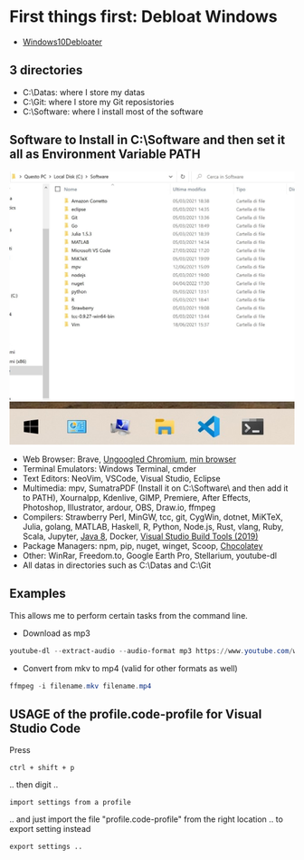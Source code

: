 # First things first: Debloat Windows

- [Windows10Debloater](https://github.com/Sycnex/Windows10Debloater)

## 3 directories

- C:\Datas: where I store my datas
- C:\Git: where I store my Git reposistories
- C:\Software: where I install most of the software

## Software to Install in C:\Software and then set it all as Environment Variable PATH

![Software Installed](./assets/SoftwareInstalled.jpg)
![Bar](./assets/Bar.jpg)

- Web Browser: Brave, [Ungoogled Chromium](https://github.com/Eloston/ungoogled-chromium), [min browser](https://minbrowser.org/)
- Terminal Emulators: Windows Terminal, cmder
- Text Editors: NeoVim, VSCode, Visual Studio, Eclipse
- Multimedia: mpv, SumatraPDF (Install it on C:\Software\ and then add it to PATH), Xournalpp, Kdenlive, GIMP, Premiere, After Effects, Photoshop, Illustrator, ardour, OBS, Draw.io, ffmpeg
- Compilers: Strawberry Perl, MinGW, tcc, git, CygWin, dotnet, MiKTeX, Julia, golang, MATLAB, Haskell, R, Python, Node.js, Rust, vlang, Ruby, Scala, Jupyter, [Java 8](https://docs.aws.amazon.com/corretto/latest/corretto-11-ug/downloads-list.html), Docker, [Visual Studio Build Tools (2019)](https://www.jaacostan.com/2019/12/rust-error-linker-linkexe-not-found.html#:~:text=While%20compiling%20Rust%20program%20in,Tools%20for%20Visual%20Studio%202019)
- Package Managers: npm, pip, nuget, winget, Scoop, [Chocolatey](https://www.youtube.com/watch?v=-5WLKu_J_AE)
- Other: WinRar, Freedom.to, Google Earth Pro, Stellarium, youtube-dl
- All datas in directories such as C:\Datas and C:\Git

## Examples

This allows me to perform certain tasks from the command line.

- Download as mp3

```powershell
youtube-dl --extract-audio --audio-format mp3 https://www.youtube.com/watch?v=VideoHash
```

- Convert from mkv to mp4 (valid for other formats as well)

```powershell
ffmpeg -i filename.mkv filename.mp4
```

## USAGE of the profile.code-profile for Visual Studio Code

Press

```keyboard
ctrl + shift + p
```

.. then digit ..

```keyboard
import settings from a profile
```

.. and just import the file "profile.code-profile" from the right location ..
to export setting instead

```keyboard
export settings ..
```
